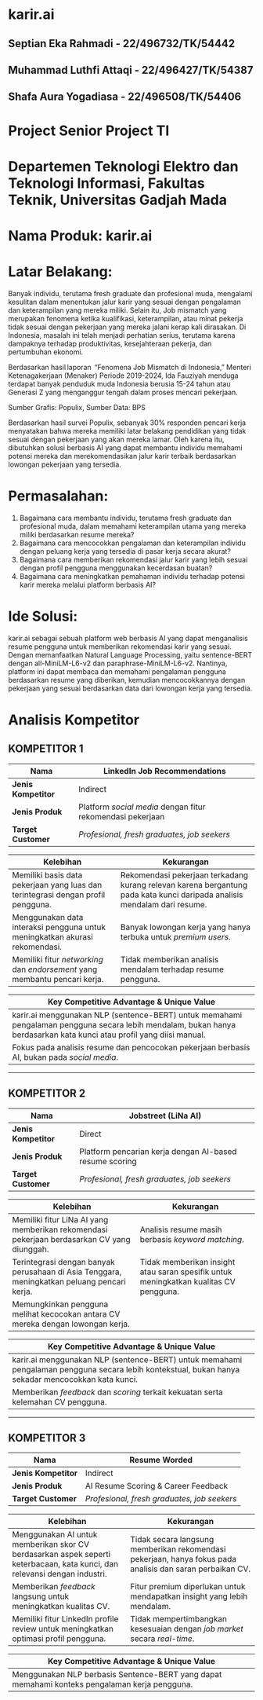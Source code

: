 # karir.ai

## Septian Eka Rahmadi - 22/496732/TK/54442
## Muhammad Luthfi Attaqi - 22/496427/TK/54387
## Shafa Aura Yogadiasa - 22/496508/TK/54406

# Project Senior Project TI

# Departemen Teknologi Elektro dan Teknologi Informasi, Fakultas Teknik, Universitas Gadjah Mada

# Nama Produk: karir.ai

# Latar Belakang:
Banyak individu, terutama fresh graduate dan profesional muda, mengalami kesulitan dalam menentukan jalur karir yang sesuai dengan pengalaman dan keterampilan yang mereka miliki. Selain itu, Job mismatch yang merupakan fenomena ketika kualifikasi, keterampilan, atau minat pekerja tidak sesuai dengan pekerjaan yang mereka jalani kerap kali dirasakan. Di Indonesia, masalah ini telah menjadi perhatian serius, terutama karena dampaknya terhadap produktivitas, kesejahteraan pekerja, dan pertumbuhan ekonomi.  

Berdasarkan hasil laporan  “Fenomena Job Mismatch di Indonesia,” Menteri Ketenagakerjaan  (Menaker)  Periode 2019-2024, Ida Fauziyah menduga terdapat banyak penduduk muda Indonesia berusia 15-24 tahun atau Generasi Z yang menganggur tengah dalam proses mencari pekerjaan.  

 

Sumber Grafis: Populix, Sumber Data: BPS 

Berdasarkan hasil survei Populix, sebanyak 30% responden pencari kerja menyatakan bahwa mereka memiliki latar belakang pendidikan yang tidak sesuai dengan pekerjaan yang akan mereka lamar. Oleh karena itu, dibutuhkan solusi berbasis AI yang dapat membantu individu memahami potensi mereka dan merekomendasikan jalur karir terbaik berdasarkan lowongan pekerjaan yang tersedia. 

# Permasalahan:
1. Bagaimana cara membantu individu, terutama fresh graduate dan profesional muda, dalam memahami keterampilan utama yang mereka miliki berdasarkan resume mereka? 
2. Bagaimana cara mencocokkan pengalaman dan keterampilan individu dengan peluang kerja yang tersedia di pasar kerja secara akurat? 
3. Bagaimana cara memberikan rekomendasi jalur karir yang lebih sesuai dengan profil pengguna menggunakan kecerdasan buatan? 
4. Bagaimana cara meningkatkan pemahaman individu terhadap potensi karir mereka melalui platform berbasis AI? 

# Ide Solusi:
karir.ai sebagai sebuah platform web berbasis AI yang dapat menganalisis resume pengguna untuk memberikan rekomendasi karir yang sesuai. Dengan memanfaatkan Natural Language Processing, yaitu sentence-BERT dengan all-MiniLM-L6-v2 dan paraphrase-MiniLM-L6-v2. Nantinya, platform ini dapat membaca dan memahami pengalaman pengguna berdasarkan resume yang diberikan, kemudian mencocokkannya dengan pekerjaan yang sesuai berdasarkan data dari lowongan kerja yang tersedia.

# Analisis Kompetitor
## KOMPETITOR 1

| **Nama** | LinkedIn Job Recommendations |
|----------|------------------------------|
| **Jenis Kompetitor** | Indirect |
| **Jenis Produk** | Platform *social media* dengan fitur rekomendasi pekerjaan |
| **Target Customer** | *Profesional, fresh graduates, job seekers* |

| **Kelebihan** | **Kekurangan** |
|--------------|---------------|
| Memiliki basis data pekerjaan yang luas dan terintegrasi dengan profil pengguna. | Rekomendasi pekerjaan terkadang kurang relevan karena bergantung pada kata kunci daripada analisis mendalam dari resume. |
| Menggunakan data interaksi pengguna untuk meningkatkan akurasi rekomendasi. | Banyak lowongan kerja yang hanya terbuka untuk *premium users*. |
| Memiliki fitur *networking* dan *endorsement* yang membantu pencari kerja. | Tidak memberikan analisis mendalam terhadap resume pengguna. |

| **Key Competitive Advantage & Unique Value** |
|--------------------------------------------|
| karir.ai menggunakan NLP (sentence-BERT) untuk memahami pengalaman pengguna secara lebih mendalam, bukan hanya berdasarkan kata kunci atau profil yang diisi manual. |
| Fokus pada analisis resume dan pencocokan pekerjaan berbasis AI, bukan pada *social media*. |

---

## KOMPETITOR 2

| **Nama** | Jobstreet (LiNa AI) |
|----------|---------------------|
| **Jenis Kompetitor** | Direct |
| **Jenis Produk** | Platform pencarian kerja dengan AI-based resume scoring |
| **Target Customer** | *Profesional, fresh graduates, job seekers* |

| **Kelebihan** | **Kekurangan** |
|--------------|---------------|
| Memiliki fitur LiNa AI yang memberikan rekomendasi pekerjaan berdasarkan CV yang diunggah. | Analisis resume masih berbasis *keyword matching*. |
| Terintegrasi dengan banyak perusahaan di Asia Tenggara, meningkatkan peluang pencari kerja. | Tidak memberikan insight atau saran spesifik untuk meningkatkan kualitas CV pengguna. |
| Memungkinkan pengguna melihat kecocokan antara CV mereka dengan lowongan kerja. |  |

| **Key Competitive Advantage & Unique Value** |
|--------------------------------------------|
| karir.ai menggunakan NLP (sentence-BERT) untuk memahami pengalaman pengguna secara lebih kontekstual, bukan hanya sekadar mencocokkan kata kunci. |
| Memberikan *feedback* dan *scoring* terkait kekuatan serta kelemahan CV pengguna. |

---

## KOMPETITOR 3

| **Nama** | Resume Worded |
|----------|--------------|
| **Jenis Kompetitor** | Indirect |
| **Jenis Produk** | AI Resume Scoring & Career Feedback |
| **Target Customer** | *Profesional, fresh graduates, job seekers* |

| **Kelebihan** | **Kekurangan** |
|--------------|---------------|
| Menggunakan AI untuk memberikan skor CV berdasarkan aspek seperti keterbacaan, kata kunci, dan relevansi dengan industri. | Tidak secara langsung memberikan rekomendasi pekerjaan, hanya fokus pada analisis dan saran perbaikan CV. |
| Memberikan *feedback* langsung untuk meningkatkan kualitas CV. | Fitur premium diperlukan untuk mendapatkan insight yang lebih mendalam. |
| Memiliki fitur LinkedIn profile review untuk meningkatkan optimasi profil pengguna. | Tidak mempertimbangkan kesesuaian dengan *job market* secara *real-time*. |

| **Key Competitive Advantage & Unique Value** |
|--------------------------------------------|
| Menggunakan NLP berbasis Sentence-BERT yang dapat memahami konteks pengalaman kerja pengguna. |

